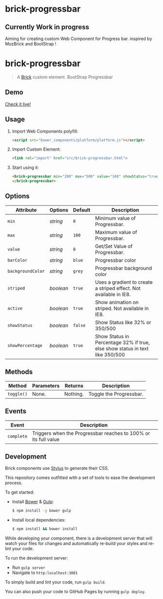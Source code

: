brick-progressbar
=================

Currently Work in progress
--
Aiming for creating custom Web Component for Progress bar. inspired by MozBrick and BootStrap !


# brick-progressbar

> A [Brick](https://github.com/mozilla/brick/) custom element.
> BootStrap Progressbar

## Demo

[Check it live!](http://nsisodiya.github.io/brick-progressbar)

## Usage

1. Import Web Components polyfill:

    ```html
    <script src="bower_components/platform/platform.js"></script>
    ```

2. Import Custom Element:

    ```html
    <link rel="import" href="src/brick-progressbar.html">
    ```

3. Start using it:

    ```html
    <brick-progressbar min="200" max="500" value="340" showStatus="true" showPercentage="false">
    </brick-progressbar>
    ```

## Options

Attribute        | Options    | Default     | Description
---              | ---        | ---         | ---
`min`            | *string*   | `0`         | Minimum value of Progressbar.
`max`            | *string*   | `100`       | Maximum value of Progressbar.
`value`          | *string*   | `0`         | Get/Set Value of Progressbar.
`barColor`       | *string*   | `blue`      | Progressbar color
`backgroundColor`| *string*   | `grey`      | Progressbar background color
`striped`        | *boolean*  | `true`      | Uses a gradient to create a striped effect. Not available in IE8.
`active`         | *boolean*  | `true`      | Show animation on striped. Not available in IE8.
`showStatus`     | *boolean*  | `false`     | Show Status like 32% or 350/500
`showPercentage` | *boolean*  | `true`      | Show Status in Percentage 32% if true, else show status in text like 350/500


## Methods

Method       | Parameters   | Returns     | Description
---          | ---          | ---         | ---
`toggle()`   | None.        | Nothing.    | Toggle the Progressbar.

## Events

Event         | Description
---           | ---
`complete`    | Triggers when the Progressbar reaches to 100% or its full value

## Development

Brick components use [Stylus](http://learnboost.github.com/stylus/) to generate their CSS.

This repository comes outfitted with a set of tools to ease the development process.

To get started:

* Install [Bower](http://bower.io/) & [Gulp](http://gulpjs.com/):

    ```sh
    $ npm install -g bower gulp
    ```

* Install local dependencies:

    ```sh
    $ npm install && bower install
    ```

While developing your component, there is a development server that will watch your files for changes and automatically re-build your styles and re-lint your code.

To run the development server:

* Run `gulp server`
* Navigate to `http:localhost:3001`

To simply build and lint your code, run `gulp build`.

You can also push your code to GitHub Pages by running `gulp deploy`.
